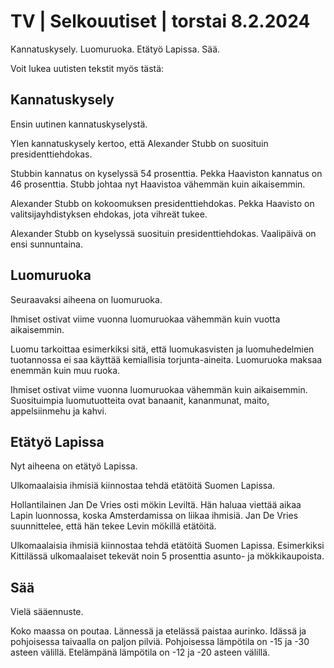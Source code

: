 # TV \| Selkouutiset \| torstai 8.2.2024

Kannatuskysely. Luomuruoka. Etätyö Lapissa. Sää.

Voit lukea uutisten tekstit myös tästä:

## Kannatuskysely

Ensin uutinen kannatuskyselystä.

Ylen kannatuskysely kertoo, että Alexander Stubb on suosituin presidenttiehdokas.

Stubbin kannatus on kyselyssä 54 prosenttia. Pekka Haaviston kannatus on 46 prosenttia. Stubb johtaa nyt Haavistoa vähemmän kuin aikaisemmin.

Alexander Stubb on kokoomuksen presidenttiehdokas. Pekka Haavisto on valitsijayhdistyksen ehdokas, jota vihreät tukee.

Alexander Stubb on kyselyssä suosituin presidenttiehdokas. Vaalipäivä on ensi sunnuntaina.

## Luomuruoka

Seuraavaksi aiheena on luomuruoka.

Ihmiset ostivat viime vuonna luomuruokaa vähemmän kuin vuotta aikaisemmin.

Luomu tarkoittaa esimerkiksi sitä, että luomukasvisten ja luomuhedelmien tuotannossa ei saa käyttää kemiallisia torjunta-aineita. Luomuruoka maksaa enemmän kuin muu ruoka.

Ihmiset ostivat viime vuonna luomuruokaa vähemmän kuin aikaisemmin. Suosituimpia luomutuotteita ovat banaanit, kananmunat, maito, appelsiinmehu ja kahvi.

## Etätyö Lapissa

Nyt aiheena on etätyö Lapissa.

Ulkomaalaisia ihmisiä kiinnostaa tehdä etätöitä Suomen Lapissa.

Hollantilainen Jan De Vries osti mökin Leviltä. Hän haluaa viettää aikaa Lapin luonnossa, koska Amsterdamissa on liikaa ihmisiä. Jan De Vries suunnittelee, että hän tekee Levin mökillä etätöitä.

Ulkomaalaisia ihmisiä kiinnostaa tehdä etätöitä Suomen Lapissa. Esimerkiksi Kittilässä ulkomaalaiset tekevät noin 5 prosenttia asunto- ja mökkikaupoista.

## Sää

Vielä sääennuste.

Koko maassa on poutaa. Lännessä ja etelässä paistaa aurinko. Idässä ja pohjoisessa taivaalla on paljon pilviä. Pohjoisessa lämpötila on -15 ja -30 asteen välillä. Etelämpänä lämpötila on -12 ja -20 asteen välillä.

